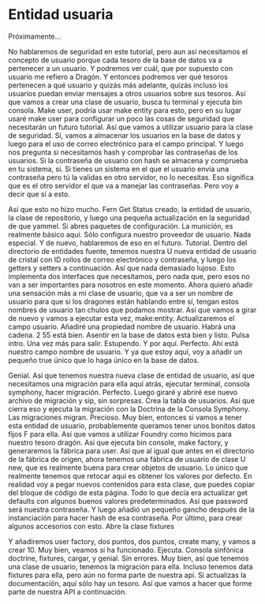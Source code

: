 # Entidad usuaria

Próximamente...

No hablaremos de seguridad en este tutorial, pero aun así necesitamos el concepto de usuario porque cada tesoro de la base de datos va a pertenecer a un usuario. Y podremos ver cuál, que por supuesto con usuario me refiero a Dragón. Y entonces podremos ver qué tesoros pertenecen a qué usuario y quizás más adelante, quizás incluso los usuarios puedan enviar mensajes a otros usuarios sobre sus tesoros. Así que vamos a crear una clase de usuario, busca tu terminal y ejecuta bin consola. Make user, podría usar make entity para esto, pero en su lugar usaré make user para configurar un poco las cosas de seguridad que necesitarán un futuro tutorial. Así que vamos a utilizar usuario para la clase de seguridad. Sí, vamos a almacenar los usuarios en la base de datos y luego para el uso de correo electrónico para el campo principal. Y luego nos pregunta si necesitamos hash y comprobar las contraseñas de los usuarios. Si la contraseña de usuario con hash se almacena y comprueba en tu sistema, sí. Si tienes un sistema en el que el usuario envía una contraseña pero tú la validas en otro servidor, no lo necesitas. Eso significa que es el otro servidor el que va a manejar las contraseñas. Pero voy a decir que sí a esto.

Así que esto no hizo mucho. Fern Get Status creado, la entidad de usuario, la clase de repositorio, y luego una pequeña actualización en la seguridad de que yammel. Si abres paquetes de configuración. La munición, es realmente básico aquí. Sólo configura nuestro proveedor de usuario. Nada especial. Y de nuevo, hablaremos de eso en el futuro. Tutorial. Dentro del directorio de entidades fuente, tenemos nuestra U nueva entidad de usuario de cristal con ID rollos de correo electrónico y contraseña, y luego los getters y setters a continuación. Así que nada demasiado lujoso. Esto implementa dos interfaces que necesitamos, pero nada que, pero esos no van a ser importantes para nosotros en este momento. Ahora quiero añadir una sensación más a mi clase de usuario, que va a ser un nombre de usuario para que si los dragones están hablando entre sí, tengan estos nombres de usuario tan chulos que podamos mostrar. Así que vamos a girar de nuevo y vamos a ejecutar esta vez, make:entity. Actualizaremos el campo usuario. Añadiré una propiedad nombre de usuario. Habrá una cadena. 2 55 está bien. Asentir en la base de datos está bien y listo. Pulsa intro. Una vez más para salir. Estupendo. Y por aquí. Perfecto. Ahí está nuestro campo nombre de usuario. Y ya que estoy aquí, voy a añadir un pequeño true único que lo haga único en la base de datos.

Genial. Así que tenemos nuestra nueva clase de entidad de usuario, así que necesitamos una migración para ella aquí atrás, ejecutar terminal, consola symphony, hacer migración. Perfecto. Luego giraré y abriré ese nuevo archivo de migración y sip, sin sorpresas. Crea la tabla de usuarios. Así que cierra eso y ejecuta la migración con la Doctrina de la Consola Symphony. Las migraciones migran. Precioso. Muy bien, entonces si vamos a tener esta entidad de usuario, probablemente queramos tener unos bonitos datos fijos F para ella. Así que vamos a utilizar Foundry como hicimos para nuestro tesoro dragón. Así que ejecuta bin console, make factory, y generaremos la fábrica para user. Así que al igual que antes en el directorio de la fábrica de origen, ahora tenemos una fábrica de usuario de clase U new, que es realmente buena para crear objetos de usuario. Lo único que realmente tenemos que retocar aquí es obtener los valores por defecto. En realidad voy a pegar nuevos contenidos para esta clase, que puedes copiar del bloque de código de esta página. Todo lo que decía era actualizar get defaults con algunos buenos valores predeterminados. Así que password será nuestra contraseña. Y luego añadió un pequeño gancho después de la instanciación para hacer hash de esa contraseña. Por último, para crear algunos accesorios con esto. Abre la clase fixtures

Y añadiremos user factory, dos puntos, dos puntos, create many, y vamos a crear 10. Muy bien, veamos si ha funcionado. Ejecuta. Consola sinfónica doctrine, fixtures, cargar, y genial. Sin errores. Muy bien, así que tenemos una clase de usuario, tenemos la migración para ella. Incluso tenemos data fixtures para ella, pero aún no forma parte de nuestra api. Si actualizas la documentación, aquí sólo hay un tesoro. Así que vamos a hacer que forme parte de nuestra API a continuación.
